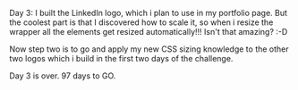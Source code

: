 Day 3:
I built the LinkedIn logo, which i plan to use in my portfolio page.
But the coolest part is that I discovered how to scale it, so when i resize the wrapper all the elements get resized automatically!!!
Isn't that amazing? :-D

Now step two is to go and apply my new CSS sizing knowledge to the other two logos which i build in the first two days of the challenge.

Day 3 is over. 97 days to GO.